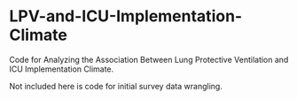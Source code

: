 # LPV-and-ICU-Implementation-Climate
Code for Analyzing the Association Between Lung Protective Ventilation and ICU Implementation Climate.

Not included here is code for initial survey data wrangling. 
